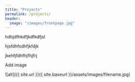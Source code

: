 ```yaml
---
title: "Projects"
permalink: /projects/
header:
  image: "/images/frontpage.jpg"
---
```



hdhjdfhkdfjkdfkdfjsl


hjsfdhfsdhfjkfdjk

jkehfjfdhfhjfhjfrj






Add image 
<img src="{{ site.url }}{{ site.baseurl }}/assets/images/filename.jpg" alt="">

![alt]({{ site.url }}{{ site.baseurl }}/assets/images/filename.jpg)
